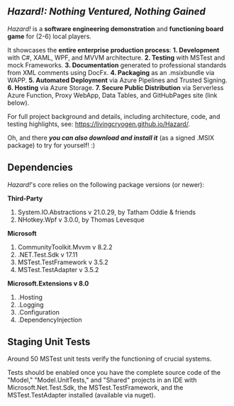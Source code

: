 ## *Hazard!: Nothing Ventured, Nothing Gained*

*Hazard!* is a __software engineering demonstration__ and __functioning board game__ for (2-6) local players. 

It showcases the __entire enterprise production process__: 
__1. Development__ with C#, XAML, WPF, and MVVM architecture.
__2. Testing__ with MSTest and mock Frameworks.
__3. Documentation__ generated to professional standards from XML comments using DocFx.
__4. Packaging__ as an .msixbundle via WAPP.
__5. Automated Deployment__ via Azure Pipelines and Trusted Signing.
__6. Hosting__ via Azure Storage.
__7. Secure Public Distribution__ via Serverless Azure Function, Proxy WebApp, Data Tables, and GitHubPages site (link below).

For full project background and details, including architecture, code, and testing highlights, see: https://livingcryogen.github.io/Hazard/.

Oh, and there __*you can also download and install it*__ (as a signed .MSIX package) to try for yourself!  :)

## Dependencies
*Hazard!*'s core relies on the following package versions (or newer):

**Third-Party**
1. System.IO.Abstractions v 21.0.29, by Tatham Oddie & friends
2. NHotkey.Wpf v 3.0.0, by Thomas Levesque

**Microsoft**
1. CommunityToolkit.Mvvm v 8.2.2
2. .NET.Test.Sdk v 17.11
3. MSTest.TestFramework v 3.5.2
4. MSTest.TestAdapter v 3.5.2

**Microsoft.Extensions v 8.0**
1. .Hosting
2. .Logging
3. .Configuration
4. .DependencyInjection

## Staging Unit Tests
Around 50 MSTest unit tests verify the functioning of crucial systems.

Tests should be enabled once you have the complete source code of the "Model," "Model.UnitTests," and "Shared" projects in an IDE with Microsoft.Net.Test.Sdk, the MSTest.TestFramework, and the MSTest.TestAdapter installed (available via nuget).


